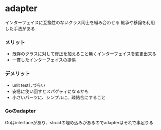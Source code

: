 # adapter
インターフェイスに互換性のないクラス同士を組み合わせる
継承や移譲を利用した手法がある

### メリット
* 既存のクラスに対して修正を加えること無くインターフェイスを変更出来る
* 一貫したインターフェイスの提供

### デメリット
* unit testしづらい
* 安易に使い回すとスパゲティになるかも
* 小さいパーツに、シンプルに、疎結合にすること

### Goのadapter
Goはinterfaceがあり、structの埋め込みがあるのでadapterはそれで事足りる
